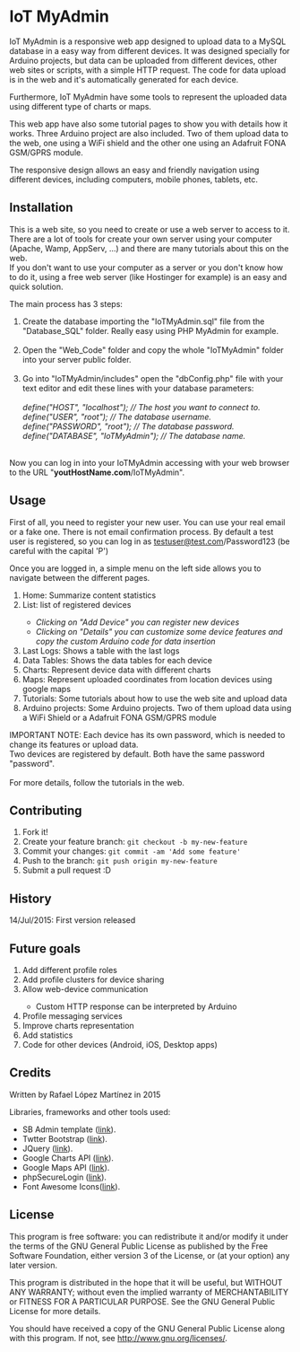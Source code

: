 # IoT MyAdmin

IoT MyAdmin is a responsive web app designed to upload data to a MySQL database in a easy way from different devices. It was designed 
specially for Arduino projects, but data can be uploaded from different devices, other web sites or scripts, with a simple 
HTTP request. The code for data upload is in the web and it's automatically generated for each device.

Furthermore, IoT MyAdmin have some tools to represent the uploaded data using different type of charts or maps.

This web app have also some tutorial pages to show you with details how it works. Three Arduino project are also included.
Two of them upload data to the web, one using a WiFi shield and the other one using an Adafruit FONA GSM/GPRS module.

The responsive design allows an easy and friendly navigation using different devices, including computers, mobile phones, tablets, etc.

## Installation

This is a web site, so you need to create or use a web server to access to it. There are a lot of tools for create your own
server using your computer (Apache, Wamp, AppServ, ...) and there are many tutorials about this on the web.<br>
If you don't want to use your computer as a server or you don't know how to do it, using a free web server (like Hostinger for example)
is an easy and quick solution.

The main process has 3 steps:<br>
<ol>
  <li> Create the database importing the "IoTMyAdmin.sql" file from the "Database_SQL" folder. Really easy using PHP MyAdmin for example.</li><br>
  <li> Open the "Web_Code" folder and copy the whole "IoTMyAdmin" folder into your server public folder.</li><br>
  <li> Go into "IoTMyAdmin/includes" open the "dbConfig.php" file with your text editor and edit these lines with your database parameters:<br><br>
        <i>define("HOST", "localhost");    		// The host you want to connect to. </i><br>
        <i>define("USER", "root"); 			      // The database username. </i><br>
        <i>define("PASSWORD", "root");         // The database password. </i><br>
        <i>define("DATABASE", "IoTMyAdmin");   // The database name. </i></li><br>
</ol>

Now you can log in into your IoTMyAdmin accessing with your web browser to the URL "<b>youtHostName.com</b>/IoTMyAdmin".<br>
## Usage

First of all, you need to register your new user. You can use your real email or a fake one. There is not email confirmation process.
By default a test user is registered, so you can log in as testuser@test.com/Password123 (be careful with the capital 'P')

Once you are logged in, a simple menu on the left side allows you to navigate between the different pages.
<ol>
  <li>Home: Summarize content statistics</li>
  <li>List: list of registered devices</li>
  <ul>
    <li><i> Clicking on "Add Device" you can register new devices</i></li>
    <li><i> Clicking on "Details" you can customize some device features and copy the custom Arduino code for data insertion</i></li>
  </ul>
  <li>Last Logs: Shows a table with the last logs</li>
  <li>Data Tables: Shows the data tables for each device</li>
  <li>Charts: Represent device data with different charts</li>
  <li>Maps: Represent uploaded coordinates from location devices using google maps</li>
  <li>Tutorials: Some tutorials about how to use the web site and upload data</li>
  <li>Arduino projects: Some Arduino projects. Two of them upload data using a WiFi Shield or a Adafruit FONA GSM/GPRS module</li>
</ol>
IMPORTANT NOTE: Each device has its own password, which is needed to change its features or upload data.<br>
Two devices are registered by default. Both have the same password "password".<br><br>
For more details, follow the tutorials in the web.<br>

## Contributing

1. Fork it!
2. Create your feature branch: `git checkout -b my-new-feature`
3. Commit your changes: `git commit -am 'Add some feature'`
4. Push to the branch: `git push origin my-new-feature`
5. Submit a pull request :D

## History

14/Jul/2015: First version released

## Future goals

<ol>
  <li>Add different profile roles</li>
  <li>Add profile clusters for device sharing</li>
  <li>Allow web-device communication</li>
  <ul><li>Custom HTTP response can be interpreted by Arduino</li></ul>
  <li>Profile messaging services</li>
  <li>Improve charts representation</li>
  <li>Add statistics</li>
  <li>Code for other devices (Android, iOS, Desktop apps)</li>
</ol>

## Credits

Written by Rafael López Martínez in 2015

Libraries, frameworks and other tools used:
<ul>
  <li>SB Admin template (<a target="_blank" href="http://startbootstrap.com/template-overviews/sb-admin/">link</a>).</li>
  <li>Twtter Bootstrap (<a target="_blank" href="http://getbootstrap.com/">link</a>).</li>
  <li>JQuery (<a target="_blank" href="https://jquery.com/">link</a>).</li>
  <li>Google Charts API (<a target="_blank" href="https://developers.google.com/chart/">link</a>).</li>
  <li>Google Maps API (<a target="_blank" href="https://developers.google.com/maps/web/">link</a>).</li>
  <li>phpSecureLogin (<a target="_blank" href="https://github.com/peredurabefrog/phpSecureLogin">link</a>).</li>
  <li>Font Awesome Icons(<a target="_blank" href="http://fortawesome.github.io/Font-Awesome/icons/">link</a>).</li>
</ul>

## License

This program is free software: you can redistribute it and/or modify
it under the terms of the GNU General Public License as published by
the Free Software Foundation, either version 3 of the License, or
(at your option) any later version.

This program is distributed in the hope that it will be useful,
but WITHOUT ANY WARRANTY; without even the implied warranty of
MERCHANTABILITY or FITNESS FOR A PARTICULAR PURPOSE.  See the
GNU General Public License for more details.

You should have received a copy of the GNU General Public License
along with this program.  If not, see <http://www.gnu.org/licenses/>.
